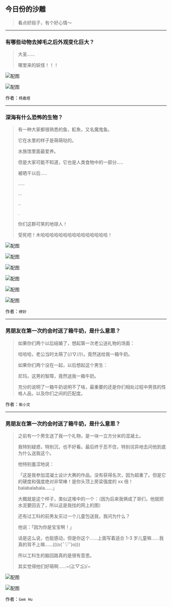 ## 今日份的沙雕

> 看点好段子，有个好心情～


 
---

### 有哪些动物去掉毛之后外观变化巨大？

> 大圣……
> 
> 哪里来的妖怪！！！



![配图](http://pic3.zhimg.com/70/v2-dc408eb1dd458d79844fc090d8ebb4a2_b.jpg)



![配图](http://pic3.zhimg.com/70/v2-67bba2416bdb09a0b28ecb9cc60f7302_b.jpg)


作者：`杨嘉煜`

---

### 深海有什么恐怖的生物？

> 有一种大家都很熟悉的鱼，魟魚，又名魔鬼鱼。
> 
> 它在水里的样子是萌萌哒的。
> 
> 水族馆里面最爱养。
> 
> 但是大家可能不知道，它也是人类食物中的一部分.....
> 
> 被晒干以后.....
> 
> .....
> 
> ...
> 
> ..
> 
> .
> 
> 你们这群可笑的地球人！
> 
> 受死吧！木哈哈哈哈哈哈哈哈哈哈哈哈哈哈哈！



![配图](http://pic1.zhimg.com/70/v2-171efa4268ebe408d38c95ec40db65dc_b.jpg)



![配图](http://pic4.zhimg.com/70/v2-86015ca83e701dae867c848852d588df_b.jpg)



![配图](http://pic4.zhimg.com/70/v2-4b5b897ff4193859406fe7364301cbe3_b.jpg)



![配图](http://pic1.zhimg.com/70/v2-681d76db562dc518af93d0288cbe4c9c_b.jpg)



![配图](http://pic3.zhimg.com/70/v2-3fa7f66204aea92f4eb5aead766639c2_b.jpg)



![配图](http://pic2.zhimg.com/70/v2-96e67ac4a5d896f173cdcdb50c2992a1_b.jpg)


作者：`缭妙`

---

### 男朋友在第一次约会时送了箱牛奶，是什么意思？

> 如果你们两个以后结婚了，想起第一次老公送礼物的场面：
> 
> 哈哈哈，老公当时太萌了\(//∇//)\，竟然送给我一箱牛奶。
> 
> 如果你们两个没在一起，以后想起这个男生：
> 
> 尼玛，这男的智障，竟然送我一箱牛奶。
> 
> 充分的说明了一箱牛奶说明不了啥，最重要的还是你们相处过程中男孩的性格人品，以及你们之间的匹配度。


作者：`紫小文`

---

### 男朋友在第一次约会时送了箱牛奶，是什么意思？

> 之前有一个男生送了我一个礼物，是一块一立方分米的混凝土。
> 
> 我特别疑惑，特别沉，也不好看。最后终于忍不住，特别诧异地去问他到底为什么送我这个。
> 
> 他特别羞涩地说：
> 
> 「这是我参加混凝土设计大赛的作品。没有获得名次，因为超重了。但是它的硬度和强度绝对非常棒！是你头顶上房梁强度的 xx 倍！balabalabala……」
> 
> 大概就是这个样子，类似这堆中的一个：（因为后来我俩成了哥们，他就把水泥要回去了，所以这是我找的网上的图）
> 
> 还有过工科的前男友买过一个儿童包送我，我问为什么？
> 
> 他说：「因为你是宝宝啊！」
> 
> 话是这么说，也挺感动，但是你这个……上面写着适合 1-3 岁儿童嘛……我真的背不上嘛……(((o(*ﾟ▽ﾟ*)o)))
> 
> 所以工科生的脑回路真的是很有意思。
> 
> 其实觉得他们好萌啊……~(≧▽≦)/~



![配图](http://pic4.zhimg.com/70/v2-703422257c3bebb62008c79e10a13757_b.jpg)



![配图](http://pic2.zhimg.com/70/v2-ff778051c4370b3389025acab8dc5111_b.jpg)


作者：`Gem Hu`